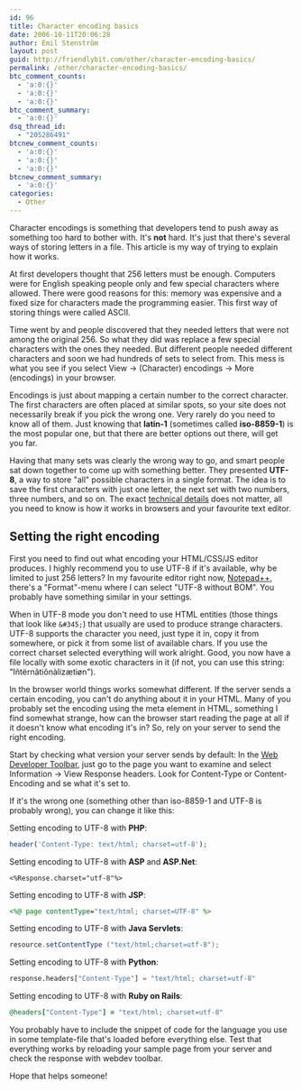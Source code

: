 ```yaml
---
id: 96
title: Character encoding basics
date: 2006-10-11T20:06:28
author: Emil Stenström
layout: post
guid: http://friendlybit.com/other/character-encoding-basics/
permalink: /other/character-encoding-basics/
btc_comment_counts:
  - 'a:0:{}'
  - 'a:0:{}'
  - 'a:0:{}'
btc_comment_summary:
  - 'a:0:{}'
dsq_thread_id:
  - "205286491"
btcnew_comment_counts:
  - 'a:0:{}'
  - 'a:0:{}'
  - 'a:0:{}'
btcnew_comment_summary:
  - 'a:0:{}'
categories:
  - Other
---
```

Character encodings is something that developers tend to push away as something too hard to bother with. It's **not** hard. It's just that there's several ways of storing letters in a file. This article is my way of trying to explain how it works.

At first developers thought that 256 letters must be enough. Computers were for English speaking people only and few special characters where allowed. There were good reasons for this: memory was expensive and a fixed size for characters made the programming easier. This first way of storing things were called ASCII.

Time went by and people discovered that they needed letters that were not among the original 256. So what they did was replace a few special characters with the ones they needed. But different people needed different characters and soon we had hundreds of sets to select from. This mess is what you see if you select View -> (Character) encodings -> More (encodings) in your browser.

Encodings is just about mapping a certain number to the correct character. The first characters are often placed at similar spots, so your site does not necessarily break if you pick the wrong one. Very rarely do you need to know all of them. Just knowing that **latin-1** (sometimes called **iso-8859-1**) is the most popular one, but that there are better options out there, will get you far.

Having that many sets was clearly the wrong way to go, and smart people sat down together to come up with something better. They presented **UTF-8**, a way to store "all" possible characters in a single format. The idea is to save the first characters with just one letter, the next set with two numbers, three numbers, and so on. The exact [technical details](http://en.wikipedia.org/wiki/UTF-8 "technical details of UTF-8") does not matter, all you need to know is how it works in browsers and your favourite text editor.

## Setting the right encoding

First you need to find out what encoding your HTML/CSS/JS editor produces. I highly recommend you to use UTF-8 if it's available, why be limited to just 256 letters? In my favourite editor right now, [Notepad++](http://sourceforge.net/projects/notepad-plus/), there's a "Format"-menu where I can select "UTF-8 without BOM". You probably have something similar in your settings.

When in UTF-8 mode you don't need to use HTML entities (those things that look like `&#345;`) that usually are used to produce strange characters. UTF-8 supports the character you need, just type it in, copy it from somewhere, or pick it from some list of available chars. If you use the correct charset selected everything will work alright. Good, you now have a file locally with some exotic characters in it (if not, you can use this string: "Iñtërnâtiônàlizætiøn").

In the browser world things works somewhat different. If the server sends a certain encoding, you can't do anything about it in your HTML. Many of you probably set the encoding using the meta element in HTML, something I find somewhat strange, how can the browser start reading the page at all if it doesn't know what encoding it's in? So, rely on your server to send the right encoding.

Start by checking what version your server sends by default: In the [Web Developer Toolbar](http://chrispederick.com/work/webdeveloper/), just go to the page you want to examine and select Information -> View Response headers. Look for Content-Type or Content-Encoding and se what it's set to.

If it's the wrong one (something other than iso-8859-1 and UTF-8 is probably wrong), you can change it like this:

Setting encoding to UTF-8 with **PHP**:

```php
header('Content-Type: text/html; charset=utf-8');
```

Setting encoding to UTF-8 with **ASP** and **ASP.Net**:

```aspx-cs
<%Response.charset="utf-8"%>
```

Setting encoding to UTF-8 with **JSP**:

```jsp
<%@ page contentType="text/html; charset=UTF-8" %>
```

Setting encoding to UTF-8 with **Java Servlets**:

```java
resource.setContentType ("text/html;charset=utf-8");
```

Setting encoding to UTF-8 with **Python**:

```python
response.headers["Content-Type"] = "text/html; charset=utf-8"
```

Setting encoding to UTF-8 with **Ruby on Rails**:

```ruby
@headers["Content-Type"] = "text/html; charset=utf-8"
```

You probably have to include the snippet of code for the language you use in some template-file that's loaded before everything else. Test that everything works by reloading your sample page from your server and check the response with webdev toolbar.

Hope that helps someone!
